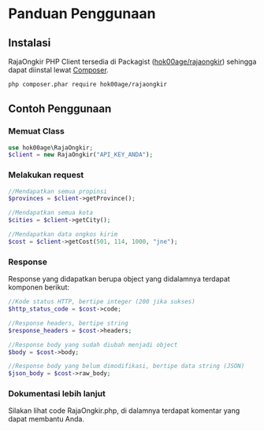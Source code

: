 # Panduan Penggunaan
## Instalasi
RajaOngkir PHP Client tersedia di Packagist ([hok00age/rajaongkir](https://packagist.org/packages/hok00age/rajaongkir)) sehingga dapat diinstal lewat [Composer](http://getcomposer.org/).
```bash
php composer.phar require hok00age/rajaongkir
```
## Contoh Penggunaan
### Memuat Class
```php
use hok00age\RajaOngkir;
$client = new RajaOngkir("API_KEY_ANDA");
```
### Melakukan request
```php
//Mendapatkan semua propinsi
$provinces = $client->getProvince();

//Mendapatkan semua kota
$cities = $client->getCity();

//Mendapatkan data ongkos kirim
$cost = $client->getCost(501, 114, 1000, "jne");
```
### Response
Response yang didapatkan berupa object yang didalamnya terdapat komponen berikut:
```php
//Kode status HTTP, bertipe integer (200 jika sukses)
$http_status_code = $cost->code;

//Response headers, bertipe string
$response_headers = $cost->headers;

//Response body yang sudah diubah menjadi object
$body = $cost->body;

//Response body yang belum dimodifikasi, bertipe data string (JSON)
$json_body = $cost->raw_body;
```
### Dokumentasi lebih lanjut
Silakan lihat code RajaOngkir.php, di dalamnya terdapat komentar yang dapat membantu Anda.